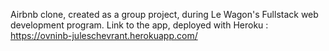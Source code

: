 Airbnb clone, created as a group project, during Le Wagon's Fullstack web development program.
Link to the app, deployed with Heroku : https://ovninb-juleschevrant.herokuapp.com/
